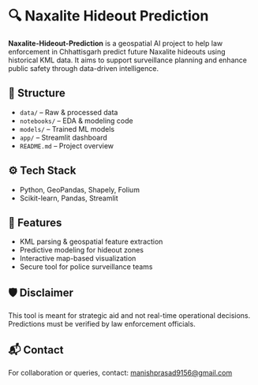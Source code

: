 # 🔍 Naxalite Hideout Prediction

**Naxalite-Hideout-Prediction** is a geospatial AI project to help law enforcement in Chhattisgarh predict future Naxalite hideouts using historical KML data. It aims to support surveillance planning and enhance public safety through data-driven intelligence.

## 📁 Structure

- `data/` – Raw & processed data
- `notebooks/` – EDA & modeling code
- `models/` – Trained ML models
- `app/` – Streamlit dashboard
- `README.md` – Project overview

## ⚙️ Tech Stack

- Python, GeoPandas, Shapely, Folium
- Scikit-learn, Pandas, Streamlit

## 🚀 Features

- KML parsing & geospatial feature extraction
- Predictive modeling for hideout zones
- Interactive map-based visualization
- Secure tool for police surveillance teams

## 🛡️ Disclaimer

This tool is meant for strategic aid and not real-time operational decisions. Predictions must be verified by law enforcement officials.

## 📬 Contact

For collaboration or queries, contact: manishprasad9156@gmail.com
